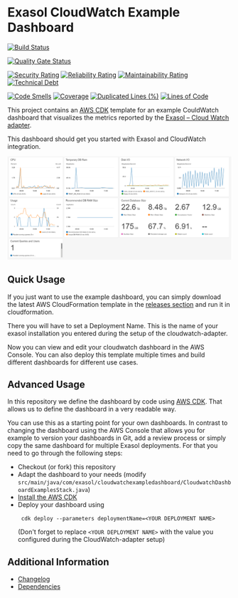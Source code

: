 # Exasol CloudWatch Example Dashboard

[![Build Status](https://github.com/exasol/cloudwatch-dashboard-examples/actions/workflows/ci-build.yml/badge.svg)](https://github.com/exasol/cloudwatch-dashboard-examples/actions/workflows/ci-build.yml)

[![Quality Gate Status](https://sonarcloud.io/api/project_badges/measure?project=com.exasol%3Acloudwatch-dashboard-examples&metric=alert_status)](https://sonarcloud.io/dashboard?id=com.exasol%3Acloudwatch-dashboard-examples)

[![Security Rating](https://sonarcloud.io/api/project_badges/measure?project=com.exasol%3Acloudwatch-dashboard-examples&metric=security_rating)](https://sonarcloud.io/dashboard?id=com.exasol%3Acloudwatch-dashboard-examples)
[![Reliability Rating](https://sonarcloud.io/api/project_badges/measure?project=com.exasol%3Acloudwatch-dashboard-examples&metric=reliability_rating)](https://sonarcloud.io/dashboard?id=com.exasol%3Acloudwatch-dashboard-examples)
[![Maintainability Rating](https://sonarcloud.io/api/project_badges/measure?project=com.exasol%3Acloudwatch-dashboard-examples&metric=sqale_rating)](https://sonarcloud.io/dashboard?id=com.exasol%3Acloudwatch-dashboard-examples)
[![Technical Debt](https://sonarcloud.io/api/project_badges/measure?project=com.exasol%3Acloudwatch-dashboard-examples&metric=sqale_index)](https://sonarcloud.io/dashboard?id=com.exasol%3Acloudwatch-dashboard-examples)

[![Code Smells](https://sonarcloud.io/api/project_badges/measure?project=com.exasol%3Acloudwatch-dashboard-examples&metric=code_smells)](https://sonarcloud.io/dashboard?id=com.exasol%3Acloudwatch-dashboard-examples)
[![Coverage](https://sonarcloud.io/api/project_badges/measure?project=com.exasol%3Acloudwatch-dashboard-examples&metric=coverage)](https://sonarcloud.io/dashboard?id=com.exasol%3Acloudwatch-dashboard-examples)
[![Duplicated Lines (%)](https://sonarcloud.io/api/project_badges/measure?project=com.exasol%3Acloudwatch-dashboard-examples&metric=duplicated_lines_density)](https://sonarcloud.io/dashboard?id=com.exasol%3Acloudwatch-dashboard-examples)
[![Lines of Code](https://sonarcloud.io/api/project_badges/measure?project=com.exasol%3Acloudwatch-dashboard-examples&metric=ncloc)](https://sonarcloud.io/dashboard?id=com.exasol%3Acloudwatch-dashboard-examples)

This project contains an [AWS CDK](https://aws.amazon.com/cdk/) template for an example CouldWatch dashboard that visualizes the metrics reported by the [Exasol – Cloud Watch adapter](https://github.com/exasol/cloudwatch-adapter).

This dashboard should get you started with Exasol and CloudWatch integration.

![Exasol CloudWatch dashboard example](doc/images/exasolCloudwatchDashboard.png)

## Quick Usage

If you just want to use the example dashboard, you can simply download the latest AWS CloudFormation template in the [releases section](https://github.com/exasol/cloudwatch-dashboard-examples/releases/) and run it in cloudformation.

There you will have to set a Deployment Name. This is the name of your exasol installation you entered during the setup of the cloudwatch-adapter.

Now you can view and edit your cloudwatch dashboard in the AWS Console. You can also deploy this template multiple times and build different dashboards for different use cases.

## Advanced Usage

In this repository we define the dashboard by code using [AWS CDK](https://aws.amazon.com/cdk/). That allows us to define the dashboard in a very readable way.

You can use this as a starting point for your own dashboards. In contrast to changing the dashboard using the AWS Console that allows you for example to version your dashboards in Git, add a review process or simply copy the same dashboard for multiple Exasol deployments. For that you need to go through the following steps:

* Checkout (or fork) this repository
* Adapt the dashboard to your needs (modify `src/main/java/com/exasol/cloudwatchexampledashboard/CloudwatchDashboardExamplesStack.java`)
* [Install the AWS CDK](https://docs.aws.amazon.com/cdk/latest/guide/getting_started.html#getting_started_install)
* Deploy your dashboard using
    ```shell
     cdk deploy --parameters deploymentName=<YOUR DEPLOYMENT NAME>
    ```
  (Don't forget to replace `<YOUR DEPLOYMENT NAME>` with the value you configured during the CloudWatch-adapter setup)

## Additional Information

* [Changelog](doc/changes/changelog.md)
* [Dependencies](dependencies.md)

